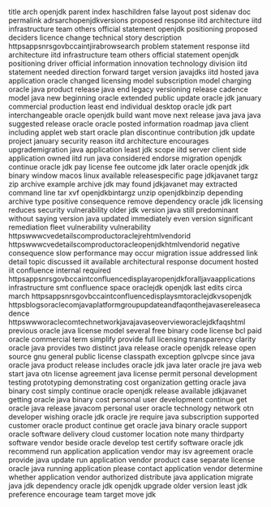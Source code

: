 title arch openjdk parent index haschildren false layout post sidenav doc permalink adrsarchopenjdkversions proposed response iitd architecture iitd infrastructure team others official statement openjdk positioning proposed deciders licence change technical story description httpsappsnrsgovbccaintjirabrowsearch problem statement response iitd architecture iitd infrastructure team others official statement openjdk positioning driver official information innovation technology division iitd statement needed direction forward target version javajdks iitd hosted java application oracle changed licensing model subscription model charging oracle java product release java end legacy versioning release cadence model java new beginning oracle extended public update oracle jdk january commercial production least end individual desktop oracle jdk part interchangeable oracle openjdk build want move next release java java java suggested release oracle oracle posted information roadmap java client including applet web start oracle plan discontinue contribution jdk update project january security reason iitd architecture encourages upgrademigration java application least jdk scope iitd server client side application owned iitd run java considered endorse migration openjdk continue oracle jdk pay license fee outcome jdk later oracle openjdk jdk binary window macos linux available releasespecific page jdkjavanet targz zip archive example archive jdk may found jdkjavanet may extracted command line tar xvf openjdkbintargz unzip openjdkbinzip depending archive type positive consequence remove dependency oracle jdk licensing reduces security vulnerability older jdk version java still predominant without saying version java updated immediately even version significant remediation fleet vulnerability vulnerability httpswwwcvedetailscomproductoraclejrehtmlvendorid httpswwwcvedetailscomproductoracleopenjdkhtmlvendorid negative consequence slow performance may occur migration issue addressed link detail topic discussed iit available architectural response document hosted iit confluence internal required httpsappsnrsgovbccaintconfluencedisplayaropenjdkforalljavaapplications infrastructure smt confluence space oraclejdk openjdk last edits circa march httpsappsnrsgovbccaintconfluencedisplaysmtoraclejdkvsopenjdk httpsblogsoraclecomjavaplatformgroupupdateandfaqonthejavasereleasecadence httpswwworaclecomtechnetworkjavajavaseovervieworaclejdkfaqshtml previous oracle java license model several free binary code license bcl paid oracle commercial term simplify provide full licensing transparency clarity oracle java provides two distinct java release oracle openjdk release open source gnu general public license classpath exception gplvcpe since java oracle java product release includes oracle jdk java later oracle jre java web start java otn license agreement java license permit personal development testing prototyping demonstrating cost organization getting oracle java binary cost simply continue oracle openjdk release available jdkjavanet getting oracle java binary cost personal user development continue get oracle java release javacom personal user oracle technology network otn developer wishing oracle jdk oracle jre require java subscription supported customer oracle product continue get oracle java binary oracle support oracle software delivery cloud customer location note many thirdparty software vendor beside oracle develop test certify software oracle jdk recommend run application application vendor may isv agreement oracle provide java update run application vendor product case separate license oracle java running application please contact application vendor determine whether application vendor authorized distribute java application migrate java jdk dependency oracle jdk openjdk upgrade older version least jdk preference encourage team target move jdk